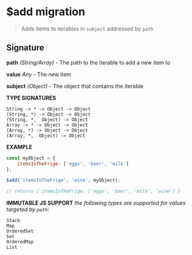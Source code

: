 # $add migration

> Adds items to iterables in `subject` addressed by `path`

## Signature

**path** *(String/Array)* - The path to the iterable to add a new item to

**value** *Any* - The new item

**subject** *(Object)* - The object that contains the iterable

**TYPE SIGNATURES**
```
String -> * -> Object -> Object
(String, *) -> Object -> Object
(String, *,  Object) -> Object
Array -> * -> Object -> Object
(Array, *) -> Object -> Object
(Array, *,  Object) -> Object
```

**EXAMPLE**
```js
const myObject = {
    itemsInTheFrige: ['eggs', 'beer', 'milk']
};

$add('itemsInTheFrige', 'wine', myObject);

// returns { itemsInTheFrige: ['eggs', 'beer', 'milk', 'wine'] }
```

**IMMUTABLE JS SUPPORT**
*the following types are supported for values targeted by `path`*:
```
Stack
Map
OrderedSet
Set
OrderedMap
List
```
